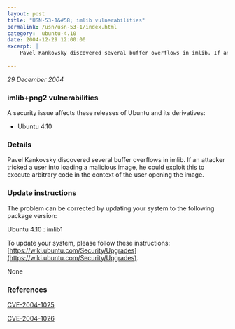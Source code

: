 ```yaml
---
layout: post
title: "USN-53-1&#58; imlib vulnerabilities"
permalink: /usn/usn-53-1/index.html
category:  ubuntu-4.10
date: 2004-12-29 12:00:00
excerpt: |
    Pavel Kankovsky discovered several buffer overflows in imlib. If an attacker tricked a user into loading a malicious image, he could exploit this to execute arbitrary code in the context of the user opening the image.
    
--- 
```

 
 

*29 December 2004*

### imlib+png2 vulnerabilities

A security issue affects these releases of Ubuntu and its derivatives:

* Ubuntu 4.10

### Details

Pavel Kankovsky discovered several buffer overflows in imlib. If an attacker tricked a user into loading a malicious image, he could exploit this to execute arbitrary code in the context of the user opening the image.

### Update instructions

The problem can be corrected by updating your system to the following package version:

Ubuntu 4.10
 : imlib1 

To update your system, please follow these instructions: [https://wiki.ubuntu.com/Security/Upgrades](https://wiki.ubuntu.com/Security/Upgrades).

None

### References

 
 [CVE-2004-1025](http://people.ubuntu.com/~ubuntu-security/cve/CVE-2004-1025), 

 [CVE-2004-1026](http://people.ubuntu.com/~ubuntu-security/cve/CVE-2004-1026)
 


